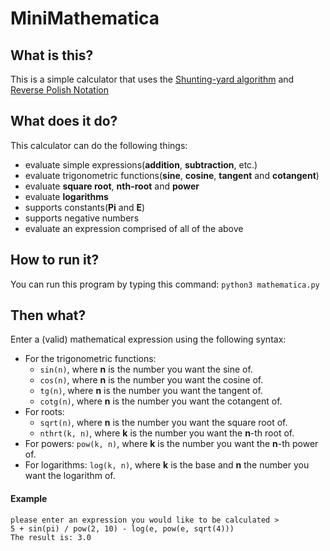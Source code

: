 # MiniMathematica

## What is this?
This is a simple calculator that uses the [Shunting-yard algorithm](https://en.wikipedia.org/wiki/Shunting-yard_algorithm) and [Reverse Polish Notation](https://en.wikipedia.org/wiki/Reverse_Polish_notation)

## What does it do?
This calculator can do the following things:
- evaluate simple expressions(__addition__, __subtraction__, etc.)
- evaluate trigonometric functions(__sine__, __cosine__, __tangent__ and __cotangent__)
- evaluate __square root__, __nth-root__ and __power__
- evaluate __logarithms__
- supports constants(__Pi__ and __E__)
- supports negative numbers
- evaluate an expression comprised of all of the above

## How to run it?
You can run this program by typing this command:
`python3 mathematica.py`

## Then what?
Enter a (valid) mathematical expression using the following syntax:
- For the trigonometric functions:
	+ `sin(n)`, where __n__ is the number you want the sine of.
	+ `cos(n)`, where __n__ is the number you want the cosine of.
	+ `tg(n)`, where __n__ is the number you want the tangent of.
	+ `cotg(n)`, where __n__ is the number you want the cotangent of.
- For roots:
	+ `sqrt(n)`, where __n__ is the number you want the square root of.
	+ `nthrt(k, n)`, where __k__ is the number you want the __n__-th root of.
- For powers:
	`pow(k, n)`, where __k__ is the number you want the __n__-th power of.
- For logarithms:
	`log(k, n)`, where __k__ is the base and __n__ the number you want the logarithm of.

#### Example
	please enter an expression you would like to be calculated >
	5 + sin(pi) / pow(2, 10) - log(e, pow(e, sqrt(4)))
	The result is: 3.0

